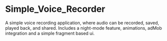 # Simple_Voice_Recorder

A simple voice recording application, where audio can be recorded, saved, played back, and shared.  Includes a night-mode feature, animations, adMob integration and a simple fragment based ui.
